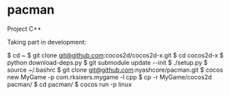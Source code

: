 # pacman
Project C++

Taking part in development:

$ cd ~
$ git clone git@github.com:cocos2d/cocos2d-x.git
$ cd cocos2d-x
$ python download-deps.py
$ git submodule update --init
$ ./setup.py
$ source ~/.bashrc
$ git clone git@github.com:nyashcore/pacman.git
$ cocos new MyGame -p com.rksixers.mygame -l cpp
$ cp -r MyGame/cocos2d pacman/
$ cd pacman/
$ cocos run -p linux
